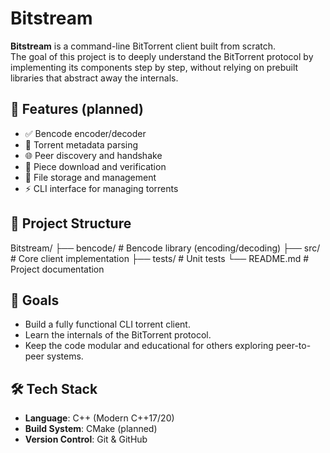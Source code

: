 # Bitstream
**Bitstream** is a command-line BitTorrent client built from scratch.  
The goal of this project is to deeply understand the BitTorrent protocol by implementing its components step by step, without relying on prebuilt libraries that abstract away the internals.  

## 🚀 Features (planned)

- ✅ Bencode encoder/decoder  
- 🔄 Torrent metadata parsing  
- 🌐 Peer discovery and handshake  
- 📡 Piece download and verification  
- 📁 File storage and management  
- ⚡ CLI interface for managing torrents  

## 📂 Project Structure
Bitstream/
├── bencode/ # Bencode library (encoding/decoding)
├── src/ # Core client implementation
├── tests/ # Unit tests
└── README.md # Project documentation

## 🎯 Goals
- Build a fully functional CLI torrent client.  
- Learn the internals of the BitTorrent protocol.  
- Keep the code modular and educational for others exploring peer-to-peer systems.  

## 🛠️ Tech Stack
- **Language**: C++ (Modern C++17/20)  
- **Build System**: CMake (planned)  
- **Version Control**: Git & GitHub  
